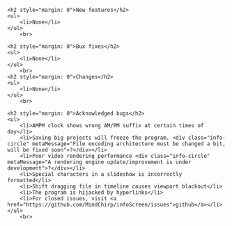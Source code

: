     <h2 style="margin: 0">New features</h2>
    <ul>
        <li>None</li>
    </ul>
        <br>

    <h2 style="margin: 0">Bux fixes</h2>
    <ul>
        <li>None</li>
    </ul>
        <br>
    <h2 style="margin: 0">Changes</h2>
    <ul>
        <li>None</li>
    </ul>
        <br>

    <h2 style="margin: 0">Acknowledged bugs</h2>
    <ul>
        <li>AMPM clock shows wrong AM/PM suffix at certain times of day</li>
        <li>Saving big projects will freeze the program. <div class="info-circle" metaMessage="File encoding architecture must be changed a bit, will be fixed soon">?</div></li>
        <li>Poor video rendering performance <div class="info-circle" metaMessage="A rendering engine update/improvement is under development">?</div></li>
        <li>Special characters in a slideshow is incorrectly formatted</li>
        <li>Shift dragging file in timeline causes viewport blackout</li>
        <li>The program is hijacked by hyperlinks</li>
        <li>For closed issues, visit <a href="https://github.com/MindChirp/infoScreen/issues">github</a></li>
    </ul>
        <br>
